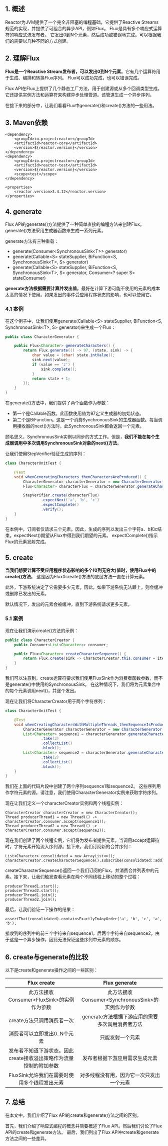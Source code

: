 ## 1. 概述

Reactor为JVM提供了一个完全非阻塞的编程基础。它提供了Reactive Streams规范的实现，并提供了可组合的异步API，例如Flux。
Flux是具有多个响应式运算符的响应式流发布者。
它发出0到N个元素，然后成功或错误地完成。可以根据我们的需要以几种不同的方式创建。

## 2. 理解Flux

**Flux是一个Reactive Stream发布者，可以发出0到N个元素**。它有几个运算符用于生成、编排和转换Flux序列。
Flux可以成功完成，也可以错误完成。

Flux API在Flux上提供了几个静态工厂方法，用于创建源或从多个回调类型生成。它还提供实例方法和运算符来构建异步处理管道。该管道生成一个异步序列。

在接下来的部分中，让我们看看Flux中generate()和create()方法的一些用法。

## 3. Maven依赖

```text
<dependency>
    <groupId>io.projectreactor</groupId>
    <artifactId>reactor-core</artifactId>
    <version>${reactor.version}</version>
</dependency>
<dependency>
    <groupId>io.projectreactor</groupId>
    <artifactId>reactor-test</artifactId>
    <version>${reactor.version}</version>
    <scope>test</scope>
</dependency>

<properties>
    <reactor.version>3.4.12</reactor.version>
</properties>
```

## 4. generate

Flux API的generate()方法提供了一种简单直接的编程方法来创建Flux。generate()方法采用生成器函数来生成一系列元素。

generate方法有三种重载：

+ generate(Consumer<SynchronousSink<T\>> generator)
+ generate(Callable<S\> stateSupplier, BiFunction<S, SynchronousSink<T\>, S> generator)
+ generate(Callable<S\> stateSupplier, BiFunction<S, SynchronousSink<T\>, S> generator, Consumer<? super S>
  stateConsumer)

**generate方法根据需要计算并发出值**。最好在计算下游可能不使用的元素的成本太高的情况下使用。如果发出的事件受应用程序状态的影响，也可以使用它。

### 4.1 案例

在这个例子中，让我们使用generate(Callable<S\> stateSupplier, BiFunction<S, SynchronousSink<T\>, S> generator)来生成一个Flux：

```java
public class CharacterGenerator {

    public Flux<Character> generateCharacters() {
        return Flux.generate(() -> 97, (state, sink) -> {
            char value = (char) state.intValue();
            sink.next(value);
            if (value == 'z') {
                sink.complete();
            }
            return state + 1;
        });
    }
}
```

在generate()方法中，我们提供了两个函数作为参数：

+ 第一个是Callable函数。此函数使用值为97定义生成器的初始状态。
+ 第二个是BiFunction。这是一个消费SynchronousSink的生成器函数。每当调用接收器的next()方法时，此SynchronousSink都会返回一个元素。

顾名思义，SynchronousSink实例以同步的方式工作。但是，**我们不能在每个生成器调用中多次调用SynchronousSink对象的next()方法**。

让我们使用StepVerifier验证生成的序列：

```java
class CharacterUnitTest {

    @Test
    void whenGeneratingCharacters_thenCharactersAreProduced() {
        CharacterGenerator characterGenerator = new CharacterGenerator();
        Flux<Character> characterFlux = characterGenerator.generateCharacters().take(3);

        StepVerifier.create(characterFlux)
                .expectNext('a', 'b', 'c')
                .expectComplete()
                .verify();
    }
}
```

在本例中，订阅者仅请求三个元素。因此，生成的序列以发出三个字符a、b和c结束。expectNext()期望从Flux中得到我们期望的元素。
expectComplete()指示Flux的元素发射完成。

## 5. create

**当我们想要计算不受应用程序状态影响的多个(0到无穷大)值时，使用Flux中的create()方法**。
这是因为Flux#create()方法的底层方法一直在计算元素。

此外，下游系统决定了它需要多少元素。因此，如果下游系统无法跟上，则会缓冲或删除已发出的元素。

默认情况下，发出的元素会被缓冲，直到下游系统请求更多元素。

### 5.1 案例

现在让我们演示create()方法的示例：

```java
public class CharacterCreator {
    public Consumer<List<Character>> consumer;

    public Flux<Character> createCharacterSequence() {
        return Flux.create(sink -> CharacterCreator.this.consumer = items -> items.forEach(sink::next));
    }
}
```

我们可以注意到，create运算符要求我们使用FluxSink作为消费者函数参数，而不是generate()中使用的SynchronousSink。
在这种情况下，我们将为元素集合中的每个元素调用next()，并逐个发出。

现在让我们将CharacterCreator用于两个字符序列：

```java
class CharacterUnitTest {

    @Test
    void whenCreatingCharactersWithMultipleThreads_thenSequenceIsProducedAsynchronously() {
        CharacterGenerator characterGenerator = new CharacterGenerator();
        List<Character> sequence1 = characterGenerator.generateCharacters()
                .take(3)
                .collectList()
                .block();
        List<Character> sequence2 = characterGenerator.generateCharacters()
                .take(2)
                .collectList()
                .block();
    }
}
```

我们在上面的代码片段中创建了两个序列sequence1和sequence2。
这些序列用作字符元素的源。请注意，我们使用CharacterGenerator实例来获取字符序列。

现在让我们定义一个characterCreator实例和两个线程实例：

```text
CharacterCreator characterCreator = new CharacterCreator();
Thread producerThread1 = new Thread(() -> characterCreator.consumer.accept(sequence1));
Thread producerThread2 = new Thread(() -> characterCreator.consumer.accept(sequence2));
```

现在我们创建了两个线程实例，它们将为发布者提供元素。当调用accept运算符时，字符元素开始流入序列源。接下来，我们订阅新的合并序列：

```text
List<Character> consolidated = new ArrayList<>();
characterCreator.createCharacterSequence().subscribe(consolidated::add);
```

createCharacterSequence()返回一个我们订阅的Flux，并消费合并列表中的元素。接下来，让我们触发查看元素在两个不同线程上移动的整个过程：

```text
producerThread1.start();
producerThread2.start();
producerThread1.join();
producerThread2.join();
```

最后，让我们验证一下操作的结果：

```text
assertThat(consolidated).containsExactlyInAnyOrder('a', 'b', 'c', 'a', 'b');
```

接收到的序列中的前三个字符来自sequence1，后两个字符来自sequence2。由于这是一个异步操作，因此无法保证这些序列中元素的顺序。

## 6. create与generate的比较

以下是create和generate操作之间的一些区别：

|              Flux create               |              Flux generate               |
|:--------------------------------------:|:----------------------------------------:|
|    此方法接收Consumer<FluxSink\>的实例作为参数     |  此方法接收Consumer<SynchronousSink\>的实例作为参数  |
|            create方法只调用消费者一次            |       generate方法根据下游应用的需要多次调用消费者方法       |
|            消费者可以立即发出0..N个元素            |                 只能发射一个元素                 |
|  发布者不知道下游状态。因此create接收溢出策略作为流量控制的附加参数  |             发布者根据下游应用需求生成元素              |
|       FluxSink允许我们在需要时使用多个线程发出元素       |           对多线程没有用，因为它一次只发出一个元素           |

## 7. 总结

在本文中，我们介绍了Flux API的create和generate方法之间的区别。

首先，我们介绍了响应式编程的概念并简要概述了Flux API。然后我们讨论了Flux API的create和generate方法。
最后，我们列出了Flux API中create和generate方法之间的一些差异。